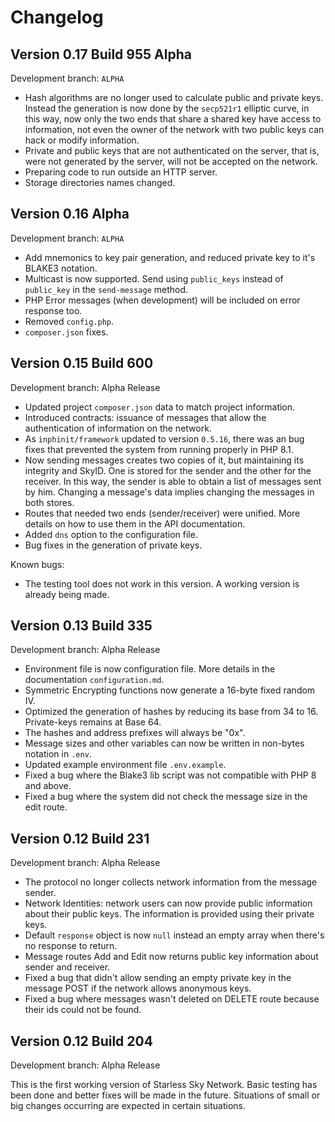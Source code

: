 # Changelog

## Version **0.17** Build **955** Alpha

Development branch: `ALPHA`

- Hash algorithms are no longer used to calculate public and private keys. Instead the generation is now done by the `secp521r1` elliptic curve, in this way, now only the two ends that share a shared key have access to information, not even the owner of the network with two public keys can hack or modify information.
- Private and public keys that are not authenticated on the server, that is, were not generated by the server, will not be accepted on the network.
- Preparing code to run outside an HTTP server.
- Storage directories names changed.

## Version **0.16** Alpha

Development branch: `ALPHA`

- Add mnemonics to key pair generation, and reduced private key to it's BLAKE3 notation.
- Multicast is now supported. Send using `public_keys` instead of `public_key` in the `send-message` method.
- PHP Error messages (when development) will be included on error response too.
- Removed `config.php`.
- `composer.json` fixes.

## Version **0.15** Build **600**

Development branch: Alpha Release

- Updated project `composer.json` data to match project information.
- Introduced contracts: issuance of messages that allow the authentication of information on the network.
- As `inphinit/framework` updated to version `0.5.16`, there was an bug fixes that prevented the system from running properly in PHP 8.1.
- Now sending messages creates two copies of it, but maintaining its integrity and SkyID. One is stored for the sender and the other for the receiver. In this way, the sender is able to obtain a list of messages sent by him. Changing a message's data implies changing the messages in both stores.
- Routes that needed two ends (sender/receiver) were unified. More details on how to use them in the API documentation.
- Added `dns` option to the configuration file.
- Bug fixes in the generation of private keys.

Known bugs:

- The testing tool does not work in this version. A working version is already being made.

## Version **0.13** Build **335**

Development branch: Alpha Release

- Environment file is now configuration file. More details in the documentation `configuration.md`.
- Symmetric Encrypting functions now generate a 16-byte fixed random IV.
- Optimized the generation of hashes by reducing its base from 34 to 16. Private-keys remains at Base 64.
- The hashes and address prefixes will always be "0x".
- Message sizes and other variables can now be written in non-bytes notation in `.env`.
- Updated example environment file `.env.example`.
- Fixed a bug where the Blake3 lib script was not compatible with PHP 8 and above.
- Fixed a bug where the system did not check the message size in the edit route.

## Version **0.12** Build **231**

Development branch: Alpha Release

- The protocol no longer collects network information from the message sender.
- Network Identities: network users can now provide public information about their public keys. The information is provided using their private keys.
- Default `response` object is now `null` instead an empty array when there's no response to return.
- Message routes Add and Edit now returns public key information about sender and receiver.
- Fixed a bug that didn't allow sending an empty private key in the message POST if the network allows anonymous keys.
- Fixed a bug where messages wasn't deleted on DELETE route because their ids could not be found.

## Version **0.12** Build **204**

Development branch: Alpha Release

This is the first working version of Starless Sky Network. Basic testing has been done and better fixes will be made in the future. Situations of small or big changes occurring are expected in certain situations.